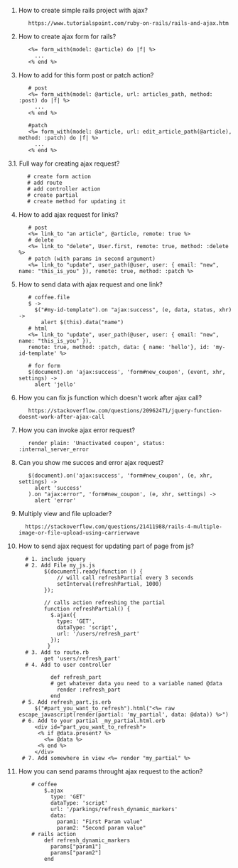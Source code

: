 1. How to create simple rails project with ajax?
          
          https://www.tutorialspoint.com/ruby-on-rails/rails-and-ajax.htm
2. How to create ajax form for rails?
          
          <%= form_with(model: @article) do |f| %>
            ...
          <% end %>

3. How to add for this form post or patch action?
          
          # post
          <%= form_with(model: @article, url: articles_path, method: :post) do |f| %>
            ...
          <% end %>
          
          #patch
          <%= form_with(model: @article, url: edit_article_path(@article), method: :patch) do |f| %>
            ...
          <% end %>
3.1. Full way for creating ajax request?
          
          # create form action 
          # add route
          # add controller action
          # create partial
          # create method for updating it
4. How to add ajax request for links?
          
          # post
          <%= link_to "an article", @article, remote: true %>
          # delete
          <%= link_to "delete", User.first, remote: true, method: :delete %>
          # patch (with params in second argument)
          <%= link_to "update", user_path(@user, user: { email: "new", name: "this_is_you" }), remote: true, method: :patch %>
5. How to send data with ajax request and one link?
      
          # coffee.file
          $ ->
            $("#my-id-template").on "ajax:success", (e, data, status, xhr) ->
              alert $(this).data("name")
          # html
          <%= link_to "update", user_path(@user, user: { email: "new", name: "this_is_you" }),
          remote: true, method: :patch, data: { name: 'hello'}, id: 'my-id-template' %>
              
          # for form 
          $(document).on 'ajax:success', 'form#new_coupon', (event, xhr, settings) ->
            alert 'jello'
  
6. How you can fix js function which doesn't work after ajax call?
          
          https://stackoverflow.com/questions/20962471/jquery-function-doesnt-work-after-ajax-call
7. How you can invoke ajax error request?
          
          render plain: 'Unactivated coupon', status: :internal_server_error
9. Can you show me succes and error ajax request?
          
          $(document).on('ajax:success', 'form#new_coupon', (e, xhr, settings) ->
            alert 'success'
          ).on "ajax:error", 'form#new_coupon', (e, xhr, settings) ->
            alert 'error'
10. Multiply view and file uploader?
          
          https://stackoverflow.com/questions/21411988/rails-4-multiple-image-or-file-upload-using-carrierwave
          
11. How to send ajax request for updating part of page from js?
          
          # 1. include jquery
          # 2. Add File my_js.js
                $(document).ready(function () {
                    // will call refreshPartial every 3 seconds
                    setInterval(refreshPartial, 1000)
                });

                // calls action refreshing the partial
                function refreshPartial() {
                  $.ajax({
                    type: 'GET',
                    dataType: 'script',
                    url: '/users/refresh_part'
                  });
                 }
          # 3. Add to route.rb
                get 'users/refresh_part'
          # 4. Add to user controller
                
                  def refresh_part
                  # get whatever data you need to a variable named @data
                    render :refresh_part
                  end
         # 5. Add refresh_part.js.erb
             $("#part_you_want_to_refresh").html("<%= raw escape_javascript(render(partial: 'my_partial', data: @data)) %>")
         # 6. Add to your partial _my_partial.html.erb
             <div id="part_you_want_to_refresh">
              <% if @data.present? %>
                <%= @data %>
              <% end %>
             </div>
         # 7. Add somewhere in view <%= render "my_partial" %>
            
             
12. How you can send params throught ajax request to the action?
          
            # coffee
                $.ajax
                  type: 'GET'
                  dataType: 'script'
                  url: '/parkings/refresh_dynamic_markers'
                  data:
                    param1: "First Param value"
                    param2: "Second param value"
            # rails action 
                def refresh_dynamic_markers
                  params["param1"]
                  params["param2"]
                end
